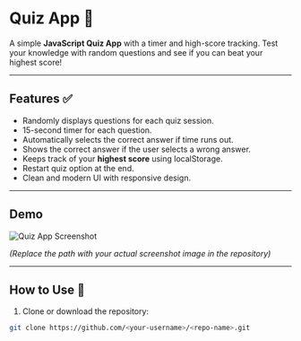 # Quiz App 🎯

A simple **JavaScript Quiz App** with a timer and high-score tracking. Test your knowledge with random questions and see if you can beat your highest score!  

---

## Features ✅

- Randomly displays questions for each quiz session.
- 15-second timer for each question.
- Automatically selects the correct answer if time runs out.
- Shows the correct answer if the user selects a wrong answer.
- Keeps track of your **highest score** using localStorage.
- Restart quiz option at the end.
- Clean and modern UI with responsive design.

---

## Demo

![Quiz App Screenshot](https://github.com/Bipul-dev01/Quiz-App/raw/main/images/quiz-screenshot.png)



*(Replace the path with your actual screenshot image in the repository)*

---

## How to Use 🚀

1. Clone or download the repository:  
```bash
git clone https://github.com/<your-username>/<repo-name>.git
